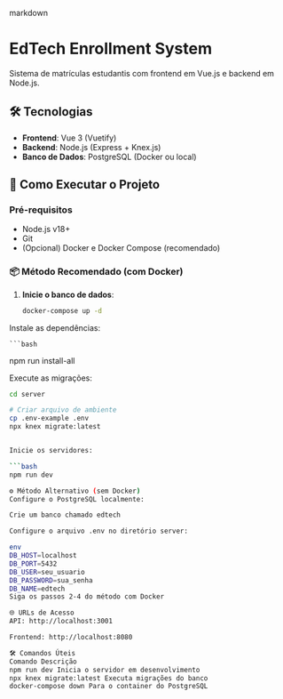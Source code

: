 markdown
# EdTech Enrollment System

Sistema de matrículas estudantis com frontend em Vue.js e backend em Node.js.

## 🛠 Tecnologias

- **Frontend**: Vue 3 (Vuetify)
- **Backend**: Node.js (Express + Knex.js)
- **Banco de Dados**: PostgreSQL (Docker ou local)

## 🚀 Como Executar o Projeto

### Pré-requisitos

- Node.js v18+
- Git
- (Opcional) Docker e Docker Compose (recomendado)

### 📦 Método Recomendado (com Docker)

1. **Inicie o banco de dados**:
   ```bash
   docker-compose up -d

Instale as dependências:

    ```bash
   npm run install-all

Execute as migrações:

```bash
cd server

# Criar arquivo de ambiente
cp .env-example .env
npx knex migrate:latest


Inicie os servidores:

```bash
npm run dev

⚙️ Método Alternativo (sem Docker)
Configure o PostgreSQL localmente:

Crie um banco chamado edtech

Configure o arquivo .env no diretório server:

env
DB_HOST=localhost
DB_PORT=5432
DB_USER=seu_usuario
DB_PASSWORD=sua_senha
DB_NAME=edtech
Siga os passos 2-4 do método com Docker

🌐 URLs de Acesso
API: http://localhost:3001

Frontend: http://localhost:8080

🛠 Comandos Úteis
Comando	Descrição
npm run dev	Inicia o servidor em desenvolvimento
npx knex migrate:latest	Executa migrações do banco
docker-compose down	Para o container do PostgreSQL

